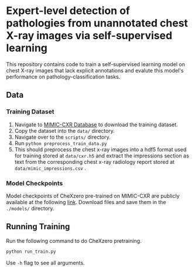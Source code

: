 # Expert-level detection of pathologies from unannotated chest X-ray images via self-supervised learning

This repository contains code to train a self-supervised learning model on chest X-ray images that lack explicit annotations and evalute this model's performance on pathology-classification tasks.

## Data 
### Training Dataset
1. Navigate to [MIMIC-CXR Database](https://physionet.org/content/mimic-cxr/2.0.0/) to download the training dataset. 
2. Copy the dataset into the `data/` directory.
3. Navigate over to the `scripts/` directory.
3. Run `python preprocess_train_data.py`
4. This should preprocess the chest x-ray images into a hdf5 format used for training stored at `data/cxr.h5` and extract the impressions section as text from the corresponding chest x-ray radiology report stored at `data/mimic_impressions.csv` .

### Model Checkpoints
Model checkpoints of CheXzero pre-trained on MIMIC-CXR are publicly available at the following [link](https://drive.google.com/drive/folders/19YH2EALQTbkKXdJmKm3iaK8yPi9s1xc-?usp=sharing). Download files and save them in the `./models/` directory.

## Running Training
Run the following command to do CheXzero pretraining. 
```bash
python run_train.py
```
Use `-h` flag to see all arguments. 

